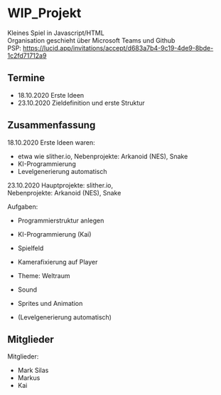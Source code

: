 # WIP_Projekt
Kleines Spiel in Javascript/HTML <br/>
Organisation geschieht über Microsoft Teams und Github <br/>
PSP: https://lucid.app/invitations/accept/d683a7b4-9c19-4de9-8bde-1c2fd71712a9
<br/>

## Termine
- 18.10.2020 Erste Ideen 
- 23.10.2020 Zieldefinition und erste Struktur


## Zusammenfassung
18.10.2020
Erste Ideen waren:
- etwa wie slither.io, 
Nebenprojekte: Arkanoid (NES), Snake <br/>
- KI-Programmierung
- Levelgenerierung automatisch

23.10.2020
Hauptprojekte: slither.io, <br/>
Nebenprojekte: Arkanoid (NES), Snake <br/>

Aufgaben: 
- Programmierstruktur anlegen 

- KI-Programmierung (Kai)
- Spielfeld 
- Kamerafixierung auf Player
- Theme: Weltraum
- Sound 
- Sprites und Animation 

- (Levelgenerierung automatisch)





## Mitglieder
Mitglieder: 
- Mark Silas
- Markus 
- Kai



